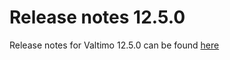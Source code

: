 # Release notes 12.5.0

Release notes for Valtimo 12.5.0 can be found [here](https://beta.docs-v2.valtimo.nl/release-notes/12.x.x/12.5.0)